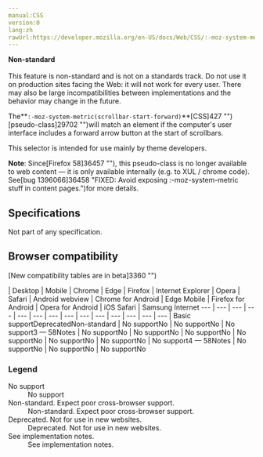 ```yaml
---
manual:CSS
version:0
lang:zh
rawUrl:https://developer.mozilla.org/en-US/docs/Web/CSS/:-moz-system-metric(scrollbar-start-forward)
---
```






**Non-standard**<br></br>This feature is non-standard and is not on a standards track. Do not use it on production sites facing the Web: it will not work for every user. There may also be large incompatibilities between implementations and the behavior may change in the future.





The**`:-moz-system-metric(scrollbar-start-forward)`**[CSS]427 "")[pseudo-class]29702 "")will match an element if the computer&#39;s user interface includes a forward arrow button at the start of scrollbars.



This selector is intended for use mainly by theme developers.



**Note**: Since[Firefox 58]36457 ""), this pseudo-class is no longer available to web content — it is only available internally (e.g. to XUL / chrome code). See[bug 1396066]36458 "FIXED: Avoid exposing :-moz-system-metric stuff in content pages.")for more details.



## Specifications<a name="Specifications"></a>


Not part of any specification.


## Browser compatibility<a name="Browser_compatibility"></a>
[New compatibility tables are in beta<i></i>]3360 "")

 | <abbr>Desktop<i></i></abbr> | <abbr>Mobile<i></i></abbr> 
 | <abbr>Chrome<i></i></abbr> | <abbr>Edge<i></i></abbr> | <abbr>Firefox<i></i></abbr> | <abbr>Internet Explorer<i></i></abbr> | <abbr>Opera<i></i></abbr> | <abbr>Safari<i></i></abbr> | <abbr>Android webview<i></i></abbr> | <abbr>Chrome for Android<i></i></abbr> | <abbr>Edge Mobile<i></i></abbr> | <abbr>Firefox for Android<i></i></abbr> | <abbr>Opera for Android<i></i></abbr> | <abbr>iOS Safari<i></i></abbr> | <abbr>Samsung Internet<i></i></abbr> 
 ---  |  ---  |  ---  |  ---  |  ---  |  ---  |  ---  |  ---  |  ---  |  ---  |  ---  |  ---  |  ---  |  ---  | 
Basic support<abbr>Deprecated<i></i></abbr><abbr>Non-standard<i></i></abbr> | <abbr>No support</abbr>No | <abbr>No support</abbr>No | <abbr>No support</abbr>3 — 58<abbr>Notes<i></i></abbr> | <abbr>No support</abbr>No | <abbr>No support</abbr>No | <abbr>No support</abbr>No | <abbr>No support</abbr>No | <abbr>No support</abbr>No | <abbr>No support</abbr>No | <abbr>No support</abbr>4 — 58<abbr>Notes<i></i></abbr> | <abbr>No support</abbr>No | <abbr>No support</abbr>No | <abbr>No support</abbr>No 


### Legend<a name="Legend"></a>
<dl><dt id=''><abbr>No support</abbr></dt><dd>No support</dd><dt id=''><abbr>Non-standard. Expect poor cross-browser support.<i></i></abbr></dt><dd>Non-standard. Expect poor cross-browser support.</dd><dt id=''><abbr>Deprecated. Not for use in new websites.<i></i></abbr></dt><dd>Deprecated. Not for use in new websites.</dd><dt id=''><abbr>See implementation notes.<i></i></abbr></dt><dd>See implementation notes.</dd></dl>



